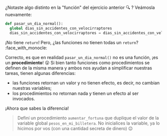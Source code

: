 ¿Notaste algo distinto en la "función" del ejercicio anterior :mag: ? Veámosla nuevamente:

```python
def pasar_un_dia_normal():
  global dias_sin_accidentes_con_velocirraptores
  dias_sin_accidentes_con_velocirraptores = dias_sin_accidentes_con_velocirraptores + 1
```

¡No tiene `return`! Pero, ¿las funciones no tienen todas un `return`? :face_with_monocle:

Correcto, es que en realidad `pasar_un_dia_normal()` no es una función, ¡es un **procedimiento**! :open_mouth: Si bien tanto funciones como procedimientos se definen de la misma manera y ambos nos ayudan a simplificar nuestras tareas, tienen algunas diferencias:

* las funciones retornan un valor y no tienen efecto, es decir, no cambian nuestras variables;
* los procedimientos no retornan nada y tienen un efecto al ser invocados. 

¡Ahora que sabes la diferencia!

> Definí un procedimiento `aumentar_fortuna` que duplique el valor de la variable global `pesos_en_mi_billetera`. No inicialices la variable, ya lo hicimos por vos (con una cantidad secreta de dinero) :wink: